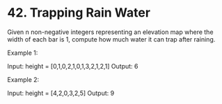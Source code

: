 # 42. Trapping Rain Water

Given n non-negative integers representing an elevation map where the width of each bar is 1, compute how much water it can trap after raining.

Example 1: 

Input: height = [0,1,0,2,1,0,1,3,2,1,2,1]
Output: 6

Example 2:

Input: height = [4,2,0,3,2,5]
Output: 9
